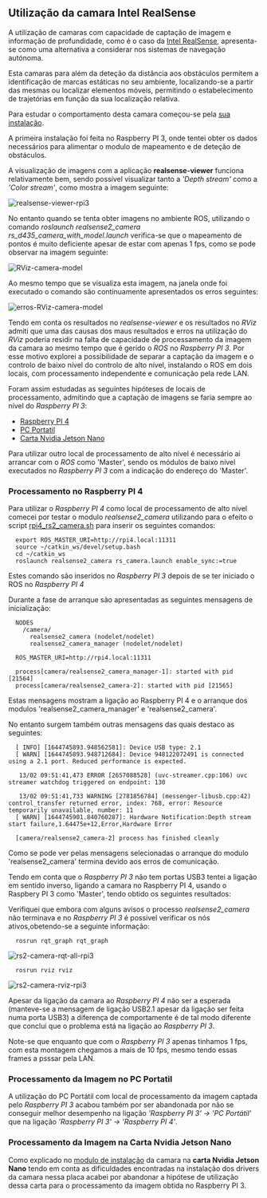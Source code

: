 ## Utilização da camara Intel RealSense
A utilização de camaras com capacidade de captação de imagem e informação de profundidade, como é o caso da [Intel RealSense](./Camara%20Intel%20RealSense.md), apresenta-se como uma alternativa a considerar nos sistemas de navegação autónoma.

Esta camaras para além da deteção da distância aos obstáculos permitem a identificação de marcas estáticas no seu ambiente, localizando-se a partir das mesmas ou localizar elementos móveis, permitindo o estabelecimento de trajetórias em função da sua localização relativa.

Para estudar o comportamento desta camara começou-se pela [sua instalação](./Instalação%20da%20camara%20Intel%20RealSense.md).

A primeira instalação foi feita no Raspberry PI 3, onde tentei obter os dados necessários para alimentar o modulo de mapeamento e de deteção de obstáculos.

A visualização de imagens com a aplicação __realsense-viewer__ funciona relativamente bem, sendo possível visualizar tanto a _'Depth stream'_ como a _'Color stream'_, como mostra a imagem seguinte:

![realsense-viewer-rpi3](../imgs/realsense-viewer-rpi3.jpg)

No entanto quando se tenta obter imagens no ambiente ROS, utilizando o comando _roslaunch realsense2_camera rs_d435_camera_with_model.launch_ verifica-se que o mapeamento de pontos é muito deficiente apesar de estar com apenas 1 fps, como se pode observar na imagem seguinte:

![RViz-camera-model](../imgs/RViz-camera-model.jpg)

Ao mesmo tempo que se visualiza esta imagem, na janela onde foi executado o comando são continuamente apresentados os erros seguintes:

![erros-RViz-camera-model](../imgs/erros-RViz-camera-model.jpg)

Tendo em conta os resultados no _realsense-viewer_ e os resultados no _RViz_ admiti que uma das causas dos maus resultados e erros na utilização do _RViz_ poderia residir na falta de capacidade de processamento da imagem da camara ao mesmo tempo que é gerido o _ROS_ no _Raspberry PI 3_. Por esse motivo explorei a possibilidade de separar a captação da imagem e o controlo de baixo nível do controlo de alto nível, instalando o ROS em dois locais, com processamento independente e comunicação pela rede LAN.

Foram assim estudadas as seguintes hipóteses de locais de processamento, admitindo que a captação de imagens se faria sempre ao nível do _Raspberry PI 3_:
- [Raspberry PI 4](#Processamento-no-Raspberry-PI-4)
- [PC Portatil](#Processamento-da-Imagem-no-PC-Portatil)
- [Carta Nvidia Jetson Nano](#Processamento-da-Imagem-na-Carta-Nvidia-Jetson-Nano)

Para utilizar outro local de processamento de alto nível é necessário ai arrancar com o _ROS_  como 'Master', sendo os módulos de baixo nível executados no _Raspberry PI 3_ com a indicação do endereço do 'Master'.

### Processamento no Raspberry PI 4

Para utilizar o _Raspberry PI 4_ como local de processamento de alto nível comecei por testar o modulo _realsense2_camera_ utilizando para o efeito o script [rpi4_rs2_camera.sh](../ROS/rpi4_rs2_camera.sh) para inserir os seguintes comandos:

      export ROS_MASTER_URI=http://rpi4.local:11311
      source ~/catkin_ws/devel/setup.bash
      cd ~/catkin_ws
      roslaunch realsense2_camera rs_camera.launch enable_sync:=true

Estes comando são inseridos no _Raspberry PI 3_ depois de se ter iniciado o ROS no _Raspberry PI 4_ 

Durante a fase de arranque são apresentadas as seguintes mensagens de inicialização:

      NODES
        /camera/
          realsense2_camera (nodelet/nodelet)
          realsense2_camera_manager (nodelet/nodelet)

      ROS_MASTER_URI=http://rpi4.local:11311

      process[camera/realsense2_camera_manager-1]: started with pid [21564]
      process[camera/realsense2_camera-2]: started with pid [21565]

Estas mensagens mostram a ligação ao Raspberry PI 4 e o arranque dos modulos 'realsense2_camera_manager' e 'realsense2_camera'.

No entanto surgem também outras mensagens das quais destaco as seguintes:

      [ INFO] [1644745893.948562581]: Device USB type: 2.1
      [ WARN] [1644745893.948712684]: Device 948122072491 is connected using a 2.1 port. Reduced performance is expected.

       13/02 09:51:41,473 ERROR [2657088528] (uvc-streamer.cpp:106) uvc streamer watchdog triggered on endpoint: 130

       13/02 09:51:41,733 WARNING [2781856784] (messenger-libusb.cpp:42) control_transfer returned error, index: 768, error: Resource temporarily unavailable, number: 11
      [ WARN] [1644745901.840760287]: Hardware Notification:Depth stream start failure,1.64475e+12,Error,Hardware Error

      [camera/realsense2_camera-2] process has finished cleanly

Como se pode ver pelas mensagens selecionadas o arranque do modulo 'realsense2_camera' termina devido aos erros de comunicação.

Tendo em conta que o _Raspberry PI 3_ não tem portas USB3 tentei a ligação em sentido inverso, ligando a camara no Raspberry PI 4, usando o Raspbery PI 3 como 'Master', tendo obtido os seguintes resultados:

Verifiquei que embora com alguns avisos o processo _realsense2_camera_ não terminava e no _Raspberry PI 3_ é possivel verificar os nós ativos,obetendo-se a seguinte informação:

      rosrun rqt_graph rqt_graph

![rs2-camera-rqt-all-rpi3](../imgs/rs2-camera-rqt-all-rpi3.jpg)

      rosrun rviz rviz

![rs2-camera-rviz-rpi3](../imgs/rs2-camera-rviz-rpi3.jpg)

Apesar da ligação da camara ao _Raspberry PI 4_ não ser a esperada (manteve-se a mensagem de ligação USB2.1 apesar da ligação ser feita numa porta USB3) a diferença de comportamente é de tal modo diferente que conclui que o problema está na ligação ao _Raspberry PI 3_.

Note-se que enquanto que com o _Raspberry PI 3_ apenas tinhamos 1 fps, com esta montagem chegamos a mais de 10 fps, mesmo tendo essas frames a psssar pela LAN.

### Processamento da Imagem no PC Portatil

A utilização do PC Portátil com local de processamento da imagem captada pelo _Raspberry PI 3_ acabou também por ser abandonada por não se conseguir melhor desempenho na ligação _'Raspberry PI 3' -> 'PC Portátil'_ que na ligação _'Raspberry PI 3' -> 'Raspberry PI 4'_.

### Processamento da Imagem na Carta Nvidia Jetson Nano

Como explicado no [modulo de instalação](../docs/Instalação%20da%20camara%20Intel%20RealSense.md#instalação-do-sdk-da-camara) da camara na __carta Nvidia Jetson Nano__ tendo em conta as dificuldades encontradas na instalação dos drivers da camara nessa placa acabei por abandonar a hipótese de utilização dessa carta para o processamento da imagem obtida no Raspberry PI 3.
